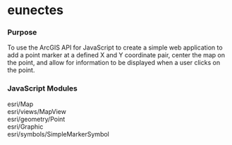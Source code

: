 # eunectes

### Purpose
To use the ArcGIS API for JavaScript to create a simple web application to add a point marker at a defined X and Y coordinate pair, center the map on the point, and allow for information to be displayed when a user clicks on the point.

### JavaScript Modules
esri/Map \
esri/views/MapView \
esri/geometry/Point \
esri/Graphic \
esri/symbols/SimpleMarkerSymbol
